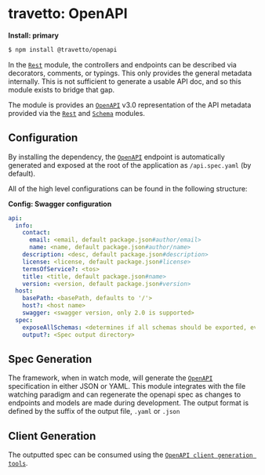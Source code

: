 travetto: OpenAPI
===

**Install: primary**
```bash
$ npm install @travetto/openapi
```

In the [`Rest`](https://github.com/travetto/travetto/tree/master/module/rest) module, the controllers and endpoints can be described via decorators, comments, or typings. This only provides the general metadata internally. This is not sufficient to generate a usable API doc, and so this module exists to bridge that gap.

The module is provides an [`OpenAPI`](https://github.com/OAI/OpenAPI-Specification) v3.0 representation of the API metadata provided via the [`Rest`](https://github.com/travetto/travetto/tree/master/module/rest) and [`Schema`](https://github.com/travetto/travetto/tree/master/module/schema) modules.


## Configuration
By installing the dependency, the [`OpenAPI`](https://github.com/OAI/OpenAPI-Specification/blob/master/versions/3.0.2.md) endpoint is automatically generated and exposed at the root of the application as `/api.spec.yaml` (by default). 

All of the high level configurations can be found in the following structure:

**Config: Swagger configuration**
```yaml
api:
  info:
    contact:
      email: <email, default package.json#author/email>
      name: <name, default package.json#author/name>
    description: <desc, default package.json#description>
    license: <license, default package.json#license>
    termsOfService?: <tos>
    title: <title, default package.json#name>
    version: <version, default package.json#version>
  host:
    basePath: <basePath, defaults to '/'>
    host?: <host name>
    swagger: <swagger version, only 2.0 is supported>
  spec:
    exposeAllSchemas: <determines if all schemas should be exported, even if unused>
    output?: <Spec output directory>
```

## Spec Generation
The framework, when in watch mode, will generate the [`OpenAPI`](https://github.com/OAI/OpenAPI-Specification/blob/master/versions/3.0.2.md) specification in either JSON or YAML. This module integrates with the file watching paradigm and can regenerate the openapi spec as changes to endpoints and models are made during development.  The output format is defined by the suffix of the output file, `.yaml` or `.json`

## Client Generation
The outputted spec can be consumed using the [`OpenAPI client generation tools`](https://github.com/OpenAPITools/openapi-generator).